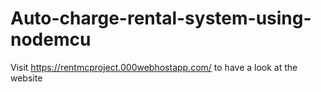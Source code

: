 # Auto-charge-rental-system-using-nodemcu

Visit https://rentmcproject.000webhostapp.com/ to have a look at the website
